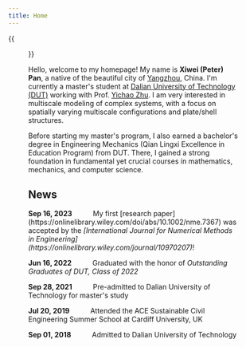 ```yaml
---
title: Home
---
```


{{<figure src="Xiwei_Portrait.JPG" title="Me at Jinji Lake in Suzhou, Summer 2023 (Credit goes to Hu)" width="500">}}

Hello, welcome to my homepage! My name is **Xiwei (Peter) Pan**, a native of the beautiful city of [Yangzhou](https://en.wikipedia.org/wiki/Yangzhou), China. I'm currently a master's student at [Dalian University of Technology (DUT)](https://www.dlut.edu.cn/) working with Prof. [Yichao Zhu](http://faculty.dlut.edu.cn/zhuyc/zh_CN/index/968943/list/index.htm). I am very interested in multiscale modeling of complex systems, with a focus on spatially varying multiscale configurations and plate/shell structures.

Before starting my master's program, I also earned a bachelor's degree in Engineering Mechanics (Qian Lingxi Excellence in Education Program) from DUT. There, I gained a strong foundation in fundamental yet crucial courses in mathematics, mechanics, and computer science.

## News

<p><b>Sep 16, 2023</b>&emsp;&emsp;&emsp;My first [research paper](https://onlinelibrary.wiley.com/doi/abs/10.1002/nme.7367) was accepted by the <em>[International Journal for Numerical Methods in Engineering](https://onlinelibrary.wiley.com/journal/10970207)</em>!</p>

<p><b>Jun 16, 2022</b>&emsp;&emsp;&emsp;Graduated with the honor of <em>Outstanding Graduates of DUT, Class of 2022</em></p>

<p><b>Sep 28, 2021</b>&emsp;&emsp;&emsp;Pre-admitted to Dalian University of Technology for master's study</p>

<p><b>Jul 20, 2019</b>&emsp;&emsp;&emsp;Attended the ACE Sustainable Civil Engineering Summer School at Cardiff University, UK</p>

<p><b>Sep 01, 2018</b>&emsp;&emsp;&emsp;Admitted to Dalian University of Technology</p>

